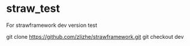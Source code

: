 # straw_test
For strawframework dev version test

git clone https://github.com/zlizhe/strawframework.git 
git checkout dev
